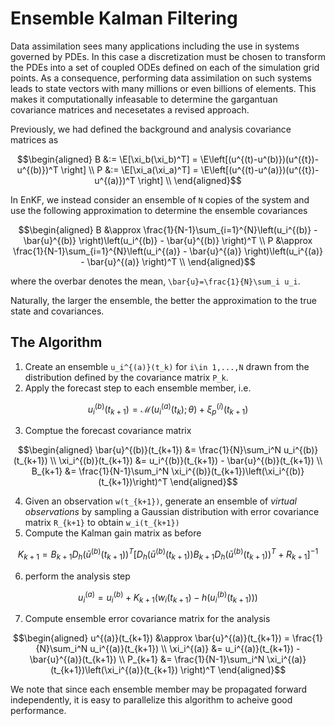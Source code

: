 # Ensemble Kalman Filtering 

Data assimilation sees many applications including the use in systems governed by PDEs. In this case a discretization must be chosen to transform the PDEs into a set of coupled ODEs defined on each of the simulation grid points. As a consequence, performing data assimilation on such systems leads to state vectors with many millions or even billions of elements. This makes it computationally infeasable to determine the gargantuan covariance matrices and necesetates a revised approach. 

Previously, we had defined the background and analysis covariance matrices as 
```math
\begin{aligned}
    B &:= \E[\xi_b(\xi_b)^T] = \E\left[(u^{(t)-u^(b)})(u^({t})-u^{(b)})^T \right] \\
    P &:= \E[\xi_a(\xi_a)^T] = \E\left[(u^{(t)-u^(a)})(u^({t})-u^{(a)})^T \right] \\
\end{aligned}
```

In EnKF, we instead consider an ensemble of ``N`` copies of the system and use the following approximation to determine the ensemble covariances 
```math
\begin{aligned}
    B &\approx \frac{1}{N-1}\sum_{i=1}^{N}\left(u_i^{(b)} - \bar{u}^{(b)} \right)\left(u_i^{(b)} - \bar{u}^{(b)} \right)^T \\ 
    P &\approx \frac{1}{N-1}\sum_{i=1}^{N}\left(u_i^{(a)} - \bar{u}^{(a)} \right)\left(u_i^{(a)} - \bar{u}^{(a)} \right)^T \\ 
\end{aligned}
```
where the overbar denotes the mean, ``\bar{u}=\frac{1}{N}\sum_i u_i``. 

Naturally, the larger the ensemble, the better the approximation to the true state and covariances. 

##  The Algorithm 
1. Create an ensemble ``u_i^{(a)}(t_k)`` for ``i\in 1,...,N`` drawn from the distribution defined by the covariance matrix ``P_k``. 
2. Apply the forecast step to each ensemble member, i.e. 
```math
u_i^{(b)}(t_{k+1}) = \mathcal{M}(u_i^{(a)}(t_k); \theta) + \xi_p^{(i)}(t_{k+1})
```
3. Comptue the forecast covariance matrix 

```math
\begin{aligned}
    \bar{u}^{(b)}(t_{k+1}) &= \frac{1}{N}\sum_i^N u_i^{(b)}(t_{k+1}) \\ 
    \xi_i^{(b)}(t_{k+1}) &= u_i^{(b)}(t_{k+1}) - \bar{u}^{(b)}(t_{k+1}) \\ 
    B_{k+1} &= \frac{1}{N-1}\sum_i^N \xi_i^{(b)}(t_{k+1})\left(\xi_i^{(b)}(t_{k+1})\right)^T
\end{aligned}
```
4. Given an observation ``w(t_{k+1})``, generate an ensemble of *virtual observations* by sampling a Gaussian distribution with error covariance matrix ``R_{k+1}`` to obtain ``w_i(t_{k+1})``
5. Compute the Kalman gain matrix as before 
```math
K_{k+1} = B_{k+1}D_h(\bar{u}^{(b)}(t_{k+1}))^T\left[D_h(\bar{u}^{(b)}(t_{k+1}))B_{k+1}D_h(\bar{u}^{(b)}(t_{k+1}))^T + R_{k+1} \right]^{-1}
```
6. perform the analysis step 
```math
u_i^{(a)} = u_i^{(b)} + K_{k+1}\left(w_i(t_{k+1}) - h(u_i^{(b)}(t_{k+1})) \right)
```
7. Compute ensemble error covariance matrix for the analysis 
```math
\begin{aligned}
    u^{(a)}(t_{k+1}) &\approx \bar{u}^{(a)}(t_{k+1}) = \frac{1}{N}\sum_i^N u_i^{(a)}(t_{k+1}) \\ 
    \xi_i^{(a)} &= u_i^{(a)}(t_{k+1}) - \bar{u}^{(a)}(t_{k+1}) \\ 
    P_{k+1} &= \frac{1}{N-1}\sum_i^N \xi_i^{(a)}(t_{k+1})\left(\xi_i^{(a)}(t_{k+1}) \right)^T
\end{aligned}
```

We note that since each ensemble member may be propagated forward independently, it is easy to parallelize this algorithm to acheive good performance. 
